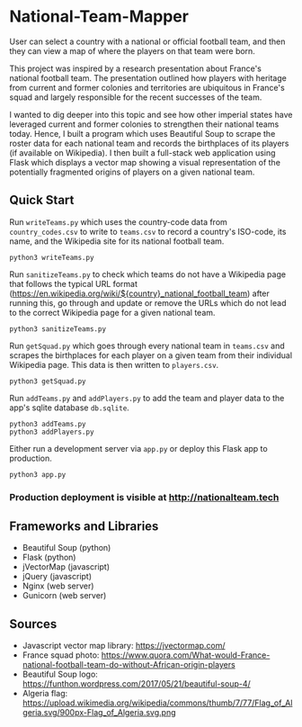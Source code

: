 # National-Team-Mapper
User can select a country with a national or official football team, and then they can view a map of where the players on that team were born.

This project was inspired by a research presentation about France's national football team. The presentation outlined how players with heritage from
current and former colonies and territories are ubiquitous in France's squad and largely responsible for the recent successes of the team.

I wanted to dig deeper into this topic and see how other imperial states have leveraged current and former colonies to strengthen their national teams today. Hence, I built a program which uses Beautiful Soup to scrape the roster data for each national team and records the birthplaces of its players (if available on Wikipedia). I then built a full-stack web application using Flask which displays a vector map showing a visual representation of the potentially fragmented origins of players on a given national team.

## Quick Start
Run `writeTeams.py` which uses the country-code data from `country_codes.csv` to write to `teams.csv` to record a country's ISO-code, its name, and the Wikipedia site for its national football team.
```
python3 writeTeams.py
```
Run `sanitizeTeams.py` to check which teams do not have a Wikipedia page that follows the typical URL format (https://en.wikipedia.org/wiki/${country}_national_football_team) after running this, go through and update or remove the URLs which do not lead to the correct Wikipedia page for a given national team.
```
python3 sanitizeTeams.py
```
Run `getSquad.py` which goes through every national team in `teams.csv` and scrapes the birthplaces for each player on a given team from their individual Wikipedia page. This data is then written to `players.csv`.
```
python3 getSquad.py
```
Run `addTeams.py` and `addPlayers.py` to add the team and player data to the app's sqlite database `db.sqlite`.
```
python3 addTeams.py
python3 addPlayers.py
```
Either run a development server via `app.py` or deploy this Flask app to production.
```
python3 app.py
```

### Production deployment is visible at http://nationalteam.tech

## Frameworks and Libraries
* Beautiful Soup (python)
* Flask (python)
* jVectorMap (javascript)
* jQuery (javascript)
* Nginx (web server)
* Gunicorn (web server)

## Sources
* Javascript vector map library: https://jvectormap.com/
* France squad photo: https://www.quora.com/What-would-France-national-football-team-do-without-African-origin-players
* Beautiful Soup logo: https://funthon.wordpress.com/2017/05/21/beautiful-soup-4/
* Algeria flag: https://upload.wikimedia.org/wikipedia/commons/thumb/7/77/Flag_of_Algeria.svg/900px-Flag_of_Algeria.svg.png